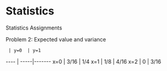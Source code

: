 # Statistics
Statistics Assignments

Problem  2: Expected value and variance

     | y=0  | y=1
---- | -----|-------
x=0  | 3/16 | 1/4
x=1  | 1/8  | 4/16
x=2  | 0    | 3/16

